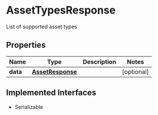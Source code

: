 

# AssetTypesResponse

List of supported asset types

## Properties

Name | Type | Description | Notes
------------ | ------------- | ------------- | -------------
**data** | [**AssetResponse**](AssetResponse.md) |  |  [optional]


## Implemented Interfaces

* Serializable


